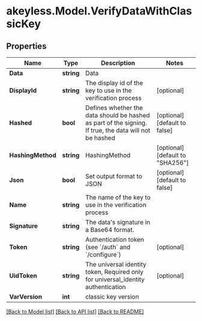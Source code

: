 # akeyless.Model.VerifyDataWithClassicKey

## Properties

Name | Type | Description | Notes
------------ | ------------- | ------------- | -------------
**Data** | **string** | Data | 
**DisplayId** | **string** | The display id of the key to use in the verification process | [optional] 
**Hashed** | **bool** | Defines whether the data should be hashed as part of the signing. If true, the data will not be hashed | [optional] [default to false]
**HashingMethod** | **string** | HashingMethod | [optional] [default to "SHA256"]
**Json** | **bool** | Set output format to JSON | [optional] [default to false]
**Name** | **string** | The name of the key to use in the verification process | 
**Signature** | **string** | The data&#39;s signature in a Base64 format. | 
**Token** | **string** | Authentication token (see &#x60;/auth&#x60; and &#x60;/configure&#x60;) | [optional] 
**UidToken** | **string** | The universal identity token, Required only for universal_identity authentication | [optional] 
**VarVersion** | **int** | classic key version | 

[[Back to Model list]](../README.md#documentation-for-models) [[Back to API list]](../README.md#documentation-for-api-endpoints) [[Back to README]](../README.md)

